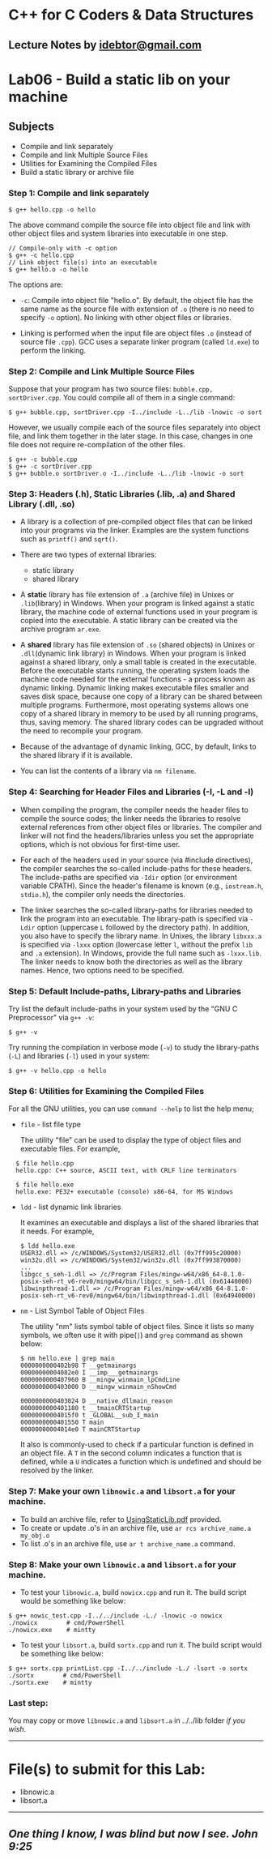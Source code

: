 # C++ for C Coders & Data Structures
Lecture Notes by idebtor@gmail.com
-------------------
# Lab06 - Build a static lib on your machine
## Subjects
  - Compile and link separately
  - Compile and link Multiple Source Files
  - Utilities for Examining the Compiled Files
  - Build a static library or archive file

### Step 1: Compile and link separately
```
$ g++ hello.cpp -o hello
```
  The above command compile the source file into object file and link with other object files and system libraries into executable in one step.

```
// Compile-only with -c option
$ g++ -c hello.cpp
// Link object file(s) into an executable
$ g++ hello.o -o hello
```
The options are:
  - `-c`: Compile into object file "hello.o". By default, the object file has the same name as the source file with extension of `.o` (there is no need to specify `-o` option). No linking with other object files or libraries.

  - Linking is performed when the input file are object files `.o` (instead of source file `.cpp`). GCC uses a separate linker program (called `ld.exe`) to perform the linking.

### Step 2: Compile and Link Multiple Source Files

Suppose that your program has two source files: `bubble.cpp, sortDriver.cpp`. You could compile all of them in a single command:

```
$ g++ bubble.cpp, sortDriver.cpp -I../include -L../lib -lnowic -o sort
```
However, we usually compile each of the source files separately into object file, and link them together in the later stage. In this case, changes in one file does not require re-compilation of the other files.

```
$ g++ -c bubble.cpp
$ g++ -c sortDriver.cpp
$ g++ bubble.o sortDriver.o -I../include -L../lib -lnowic -o sort
```

### Step 3: Headers (.h), Static Libraries (.lib, .a) and Shared Library (.dll, .so)
  - A library is a collection of pre-compiled object files that can be linked into your programs via the linker. Examples are the system functions such as `printf()` and `sqrt()`.

  - There are two types of external libraries:
      - static library
      - shared library
  - A __static__ library has file extension of `.a` (archive file) in Unixes or `.lib`(library) in Windows. When your program is linked against a static library, the machine code of external functions used in your program is copied into the executable. A static library can be created via the archive program `ar.exe`.
  - A __shared__ library has file extension of `.so` (shared objects) in Unixes or `.dll`(dynamic link library) in Windows. When your program is linked against a shared library, only a small table is created in the executable. Before the executable starts running, the operating system loads the machine code needed for the external functions - a process known as dynamic linking. Dynamic linking makes executable files smaller and saves disk space, because one copy of a library can be shared between multiple programs. Furthermore, most operating systems allows one copy of a shared library in memory to be used by all running programs, thus, saving memory. The shared library codes can be upgraded without the need to recompile your program.
  - Because of the advantage of dynamic linking, GCC, by default, links to the shared library if it is available.
  - You can list the contents of a library via `nm filename`.

### Step 4: Searching for Header Files and Libraries (-I, -L and -l)

  - When compiling the program, the compiler needs the header files to compile the source codes; the linker needs the libraries to resolve external references from other object files or libraries. The compiler and linker will not find the headers/libraries unless you set the appropriate options, which is not obvious for first-time user.

  - For each of the headers used in your source (via #include directives), the compiler searches the so-called include-paths for these headers. The include-paths are specified via `-Idir` option (or environment variable CPATH). Since the header's filename is known (e.g., `iostream.h`, `stdio.h`), the compiler only needs the directories.

  - The linker searches the so-called library-paths for libraries needed to link the program into an executable. The library-path is specified via `-Ldir` option (uppercase `L` followed by the directory path). In addition, you also have to specify the library name. In Unixes, the library `libxxx.a` is specified via `-lxxx` option (lowercase letter `l`, without the prefix `lib` and `.a` extension). In Windows, provide the full name such as `-lxxx.lib`. The linker needs to know both the directories as well as the library names. Hence, two options need to be specified.


### Step 5: Default Include-paths, Library-paths and Libraries
Try list the default include-paths in your system used by the "GNU C Preprocessor" via `g++ -v`:
```
$ g++ -v
```

Try running the compilation in verbose mode (`-v`) to study the library-paths (`-L`) and libraries (`-l`) used in your system:

```
$ g++ -v hello.cpp -o hello
```

### Step 6: Utilities for Examining the Compiled Files
For all the GNU utilities, you can use `command --help` to list the help menu;

  - `file` - list file type

    The utility "file" can be used to display the type of object files and executable files. For example,
  ```
    $ file hello.cpp
    hello.cpp: C++ source, ASCII text, with CRLF line terminators
  ```
  ```
    $ file hello.exe
    hello.exe: PE32+ executable (console) x86-64, for MS Windows
  ```

  - `ldd` - list dynamic link libraries

    It examines an executable and displays a list of the shared libraries that it needs. For example,

    ```
    $ ldd hello.exe
    USER32.dll => /c/WINDOWS/System32/USER32.dll (0x7ff995c20000)
    win32u.dll => /c/WINDOWS/System32/win32u.dll (0x7ff993870000)
    ...
    libgcc_s_seh-1.dll => /c/Program Files/mingw-w64/x86_64-8.1.0-posix-seh-rt_v6-rev0/mingw64/bin/libgcc_s_seh-1.dll (0x61440000)
    libwinpthread-1.dll => /c/Program Files/mingw-w64/x86_64-8.1.0-posix-seh-rt_v6-rev0/mingw64/bin/libwinpthread-1.dll (0x64940000)
    ```

  - `nm` - List Symbol Table of Object Files

    The utility "nm" lists symbol table of object files. Since it lists so many symbols, we often use it with pipe(`|`) and  `grep` command as shown below:

    ```
    $ nm hello.exe | grep main
    0000000000402b98 T __getmainargs
    00000000004082e0 I __imp___getmainargs
    0000000000407960 B __mingw_winmain_lpCmdLine
    0000000000403000 D __mingw_winmain_nShowCmd

    0000000000403024 D __native_dllmain_reason
    0000000000401180 t __tmainCRTStartup
    00000000004015f0 t _GLOBAL__sub_I_main
    0000000000401550 T main
    00000000004014e0 T mainCRTStartup
    ```
    It also is commonly-used to check if a particular function is defined in an object file. A `T` in the second column indicates a function that is defined, while a `U` indicates a function which is undefined and should be resolved by the linker.

### Step 7: Make your own `libnowic.a` and `libsort.a` for your machine.
  - To build an archive file, refer to [UsingStaticLib.pdf](https://github.com/idebtor/nowic/blob/master/03UsingStaticLib.md) provided.
  - To create or update .o's in an archive file, use `ar rcs archive_name.a my_obj.o`
  - To list .o's in an archive file, use `ar t archive_name.a` command.

### Step 8: Make your own `libnowic.a` and `libsort.a` for your machine.
  - To test your `libnowic.a`, build `nowicx.cpp` and run it. The build script would be something like below:
  ```
  $ g++ nowic_test.cpp -I../../include -L./ -lnowic -o nowicx
  ./nowicx        # cmd/PowerShell
  ./nowicx.exe    # mintty
  ```

  - To test your `libsort.a`, build `sortx.cpp` and run it. The build script would be something like below:

  ```
  $ g++ sortx.cpp printList.cpp -I../../include -L./ -lsort -o sortx
  ./sortx        # cmd/PowerShell
  ./sortx.exe    # mintty
  ```

### Last step:
You may copy or move `libnowic.a` and `libsort.a` in ../../lib folder _if you wish_.

---------------------------------
# File(s) to submit for this Lab:
  - libnowic.a
  - libsort.a

----------------------------

_One thing I know, I was blind but now I see. John 9:25_
----------------------------

